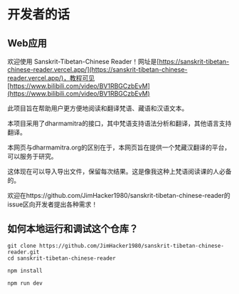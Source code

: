 # 开发者的话

## Web应用

欢迎使用 Sanskrit-Tibetan-Chinese Reader！网址是[https://sanskrit-tibetan-chinese-reader.vercel.app/](https://sanskrit-tibetan-chinese-reader.vercel.app/)，教程可见[https://www.bilibili.com/video/BV1RBGCzbEvM](https://www.bilibili.com/video/BV1RBGCzbEvM)

此项目旨在帮助用户更方便地阅读和翻译梵语、藏语和汉语文本。

本项目采用了dharmamitra的接口，其中梵语支持语法分析和翻译，其他语言支持翻译。

本网页与dharmamitra.org的区别在于，本网页旨在提供一个梵藏汉翻译的平台，可以服务于研究。

这体现在可以导入导出文件，保留每次结果。这是像我这种上梵语阅读课的人必备的。

欢迎在https://github.com/JimHacker1980/sanskrit-tibetan-chinese-reader的issue区向开发者提出各种需求！

## 如何本地运行和调试这个仓库？

```terminal
git clone https://github.com/JimHacker1980/sanskrit-tibetan-chinese-reader.git
cd sanskrit-tibetan-chinese-reader
```

```terminal
npm install
```

```terminal
npm run dev
```
